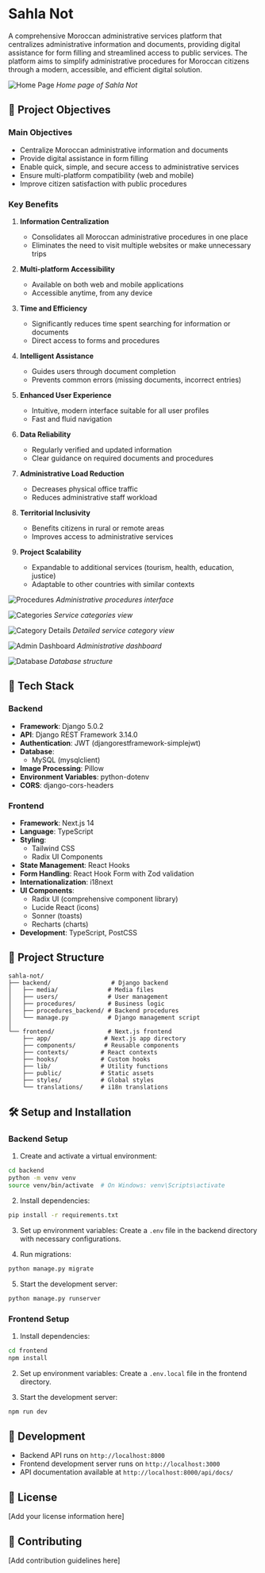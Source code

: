 # Sahla Not

A comprehensive Moroccan administrative services platform that centralizes administrative information and documents, providing digital assistance for form filling and streamlined access to public services. The platform aims to simplify administrative procedures for Moroccan citizens through a modern, accessible, and efficient digital solution.

![Home Page](screenshots/home.png)
*Home page of Sahla Not*

## 🌟 Project Objectives

### Main Objectives
- Centralize Moroccan administrative information and documents
- Provide digital assistance in form filling
- Enable quick, simple, and secure access to administrative services
- Ensure multi-platform compatibility (web and mobile)
- Improve citizen satisfaction with public procedures

### Key Benefits

1. **Information Centralization**
   - Consolidates all Moroccan administrative procedures in one place
   - Eliminates the need to visit multiple websites or make unnecessary trips

2. **Multi-platform Accessibility**
   - Available on both web and mobile applications
   - Accessible anytime, from any device

3. **Time and Efficiency**
   - Significantly reduces time spent searching for information or documents
   - Direct access to forms and procedures

4. **Intelligent Assistance**
   - Guides users through document completion
   - Prevents common errors (missing documents, incorrect entries)

5. **Enhanced User Experience**
   - Intuitive, modern interface suitable for all user profiles
   - Fast and fluid navigation

6. **Data Reliability**
   - Regularly verified and updated information
   - Clear guidance on required documents and procedures

7. **Administrative Load Reduction**
   - Decreases physical office traffic
   - Reduces administrative staff workload

8. **Territorial Inclusivity**
   - Benefits citizens in rural or remote areas
   - Improves access to administrative services

9. **Project Scalability**
   - Expandable to additional services (tourism, health, education, justice)
   - Adaptable to other countries with similar contexts

![Procedures](screenshots/procedure.png)
*Administrative procedures interface*

![Categories](screenshots/categories.png)
*Service categories view*

![Category Details](screenshots/categorie-details.png)
*Detailed service category view*

![Admin Dashboard](screenshots/django%20admin%20dashbaord.png)
*Administrative dashboard*

![Database](screenshots/database.png)
*Database structure*

## 🚀 Tech Stack

### Backend
- **Framework**: Django 5.0.2
- **API**: Django REST Framework 3.14.0
- **Authentication**: JWT (djangorestframework-simplejwt)
- **Database**: 
  - MySQL (mysqlclient)
- **Image Processing**: Pillow
- **Environment Variables**: python-dotenv
- **CORS**: django-cors-headers

### Frontend
- **Framework**: Next.js 14
- **Language**: TypeScript
- **Styling**: 
  - Tailwind CSS
  - Radix UI Components
- **State Management**: React Hooks
- **Form Handling**: React Hook Form with Zod validation
- **Internationalization**: i18next
- **UI Components**: 
  - Radix UI (comprehensive component library)
  - Lucide React (icons)
  - Sonner (toasts)
  - Recharts (charts)
- **Development**: TypeScript, PostCSS

## 📁 Project Structure

```
sahla-not/
├── backend/                 # Django backend
│   ├── media/              # Media files
│   ├── users/              # User management
│   ├── procedures/         # Business logic
│   ├── procedures_backend/ # Backend procedures
│   └── manage.py           # Django management script
│
└── frontend/               # Next.js frontend
    ├── app/               # Next.js app directory
    ├── components/        # Reusable components
    ├── contexts/         # React contexts
    ├── hooks/            # Custom hooks
    ├── lib/              # Utility functions
    ├── public/           # Static assets
    ├── styles/           # Global styles
    └── translations/     # i18n translations
```

## 🛠️ Setup and Installation

### Backend Setup

1. Create and activate a virtual environment:
```bash
cd backend
python -m venv venv
source venv/bin/activate  # On Windows: venv\Scripts\activate
```

2. Install dependencies:
```bash
pip install -r requirements.txt
```

3. Set up environment variables:
Create a `.env` file in the backend directory with necessary configurations.

4. Run migrations:
```bash
python manage.py migrate
```

5. Start the development server:
```bash
python manage.py runserver
```

### Frontend Setup

1. Install dependencies:
```bash
cd frontend
npm install
```

2. Set up environment variables:
Create a `.env.local` file in the frontend directory.

3. Start the development server:
```bash
npm run dev
```

## 🔧 Development

- Backend API runs on `http://localhost:8000`
- Frontend development server runs on `http://localhost:3000`
- API documentation available at `http://localhost:8000/api/docs/`

## 📝 License

[Add your license information here]

## 👥 Contributing

[Add contribution guidelines here]
